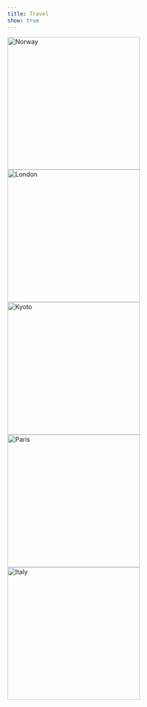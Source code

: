 ```yaml
---
title: Travel
show: true
---
```


<div class="travel-gallery">
  <img src="/assets/images/travel/norway.jpg" alt="Norway" width="300">
  <img src="/assets/images/travel/london.jpg" alt="London" width="300">
  <img src="/assets/images/travel/kyoto.jpg" alt="Kyoto" width="300">
  <img src="/assets/images/travel/paris.jpg" alt="Paris" width="300">
  <img src="/assets/images/travel/italy.jpg" alt="Italy" width="300">
</div>
